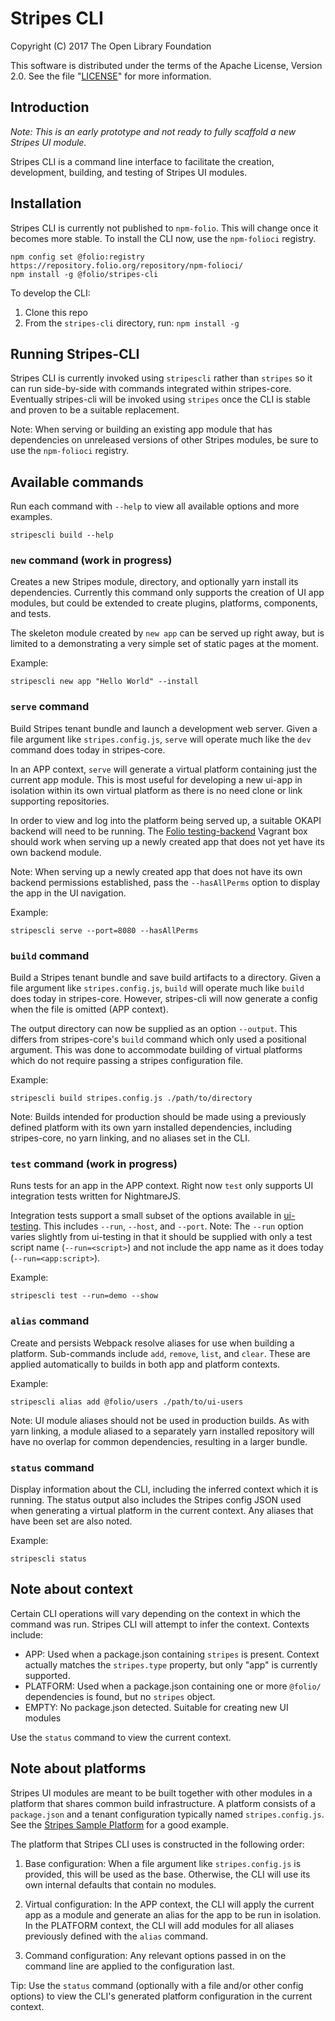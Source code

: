 # Stripes CLI

Copyright (C) 2017 The Open Library Foundation

This software is distributed under the terms of the Apache License,
Version 2.0. See the file "[LICENSE](LICENSE)" for more information.

## Introduction

*Note: This is an early prototype and not ready to fully scaffold a new Stripes UI module.*

Stripes CLI is a command line interface to facilitate the creation, development, building, and testing of Stripes UI modules.

## Installation

Stripes CLI is currently not published to `npm-folio`.  This will change once it becomes more stable.  To install the CLI now, use the `npm-folioci` registry.
```
npm config set @folio:registry https://repository.folio.org/repository/npm-folioci/
npm install -g @folio/stripes-cli
```

To develop the CLI:
1. Clone this repo
1. From the `stripes-cli` directory, run: `npm install -g`

## Running Stripes-CLI

Stripes CLI is currently invoked using `stripescli` rather than `stripes` so it can run side-by-side with commands integrated within stripes-core. Eventually stripes-cli will be invoked using `stripes` once the CLI is stable and proven to be a suitable replacement.

Note: When serving or building an existing app module that has dependencies on unreleased versions of other Stripes modules, be sure to use the `npm-folioci` registry.

## Available commands

Run each command with `--help` to view all available options and more examples.
```
stripescli build --help
```

### `new` command (work in progress)

Creates a new Stripes module, directory, and optionally yarn install its dependencies.  Currently this command only supports the creation of UI app modules, but could be extended to create plugins, platforms, components, and tests.

The skeleton module created by `new app` can be served up right away, but is limited to a demonstrating a very simple set of static pages at the moment.

Example:
```
stripescli new app "Hello World" --install
```

### `serve` command

Build Stripes tenant bundle and launch a development web server. Given a file argument like `stripes.config.js`, `serve` will operate much like the `dev` command does today in stripes-core.

In an APP context, `serve` will generate a virtual platform containing just the current app module.  This is most useful for developing a new ui-app in isolation within its own virtual platform as there is no need clone or link supporting repositories.

In order to view and log into the platform being served up, a suitable OKAPI backend will need to be running. The [Folio testing-backend](https://app.vagrantup.com/folio/boxes/testing-backend) Vagrant box should work when serving up a newly created app that does not yet have its own backend module.

Note: When serving up a newly created app that does not have its own backend permissions established, pass the `--hasAllPerms` option to display the app in the UI navigation.

Example:
```
stripescli serve --port=8080 --hasAllPerms
```


### `build` command

Build a Stripes tenant bundle and save build artifacts to a directory.  Given a file argument like `stripes.config.js`, `build` will operate much like `build` does today in stripes-core.  However, stripes-cli will now generate a config when the file is omitted (APP context).

The output directory can now be supplied as an option `--output`.  This differs from stripes-core's `build` command which only used a positional argument.  This was done to accommodate building of virtual platforms which do not require passing a stripes configuration file.

Example:
```
stripescli build stripes.config.js ./path/to/directory
```

Note: Builds intended for production should be made using a previously defined platform with its own yarn installed dependencies, including stripes-core, no yarn linking, and no aliases set in the CLI.


### `test` command (work in progress)

Runs tests for an app in the APP context.  Right now `test` only supports UI integration tests written for NightmareJS.  

Integration tests support a small subset of the options available in [ui-testing](https://github.com/folio-org/ui-testing).  This includes `--run`, `--host`, and `--port`.  Note: The `--run` option varies slightly from ui-testing in that it should be supplied with only a test script name (`--run=<script>`) and not include the app name as it does today (`--run=<app:script>`).

Example:
```
stripescli test --run=demo --show
```

### `alias` command

Create and persists Webpack resolve aliases for use when building a platform. Sub-commands include `add`, `remove`, `list`, and `clear`.  These are applied automatically to builds in both app and platform contexts.

Example:
```
stripescli alias add @folio/users ./path/to/ui-users
```
Note:  UI module aliases should not be used in production builds.  As with yarn linking, a module aliased to a separately yarn installed repository will have no overlap for common dependencies, resulting in a larger bundle.


### `status` command

Display information about the CLI, including the inferred context which it is running.  The status output also includes the Stripes config JSON used when generating a virtual platform in the current context.  Any aliases that have been set are also noted.

Example:
```
stripescli status
```

## Note about context

Certain CLI operations will vary depending on the context in which the command was run.  Stripes CLI will attempt to infer the context.  Contexts include:

- APP:  Used when a package.json containing `stripes` is present.  Context actually matches the `stripes.type` property, but only "app" is currently supported.
- PLATFORM: Used when a package.json containing one or more `@folio/` dependencies is found, but no `stripes` object.
- EMPTY:  No package.json detected.  Suitable for creating new UI modules

Use the `status` command to view the current context.

## Note about platforms

Stripes UI modules are meant to be built together with other modules in a platform that shares common build infrastructure.  A platform consists of a `package.json` and a tenant configuration typically named `stripes.config.js`. See the [Stripes Sample Platform](https://github.com/folio-org/stripes-sample-platform) for a good example.  

The platform that Stripes CLI uses is constructed in the following order:

1. Base configuration:  When a file argument like `stripes.config.js` is provided, this will be used as the base.  Otherwise, the CLI will use its own internal defaults that contain no modules.

2. Virtual configuration:  In the APP context, the CLI will apply the current app as a module and generate an alias for the app to be run in isolation.  In the PLATFORM context, the CLI will add modules for all aliases previously defined with the `alias` command.

3. Command configuration: Any relevant options passed in on the command line are applied to the configuration last.

Tip: Use the `status` command (optionally with a file and/or other config options) to view the CLI's generated platform configuration in the current context.
